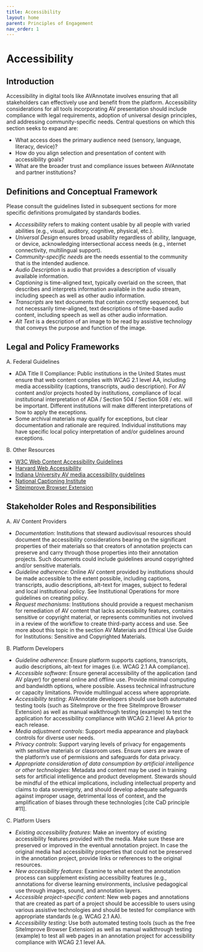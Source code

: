 ```yaml
---
title: Accessibility
layout: home
parent: Principles of Engagement
nav_order: 1
---
```

# Accessibility

## Introduction
Accessibility in digital tools like AVAnnotate involves ensuring that all stakeholders can effectively use and benefit from the platform. Accessibility considerations for all tools incorporating AV presentation should include compliance with legal requirements, adoption of universal design principles, and addressing community-specific needs. Central questions on which this section seeks to expand are: 
- What access does the primary audience need (sensory, language, literacy, device)?
- How do you align selection and presentation of content with accessibility goals?
- What are the broader trust and compliance issues between AVAnnotate and partner institutions?

## Definitions and Conceptual Framework
Please consult the guidelines listed in subsequent sections for more specific definitions promulgated by standards bodies. 
- *Accessibility* refers to making content usable by all people with varied abilities (e.g., visual, auditory, cognitive, physical, etc.).
- *Universal Design* ensures broad usability regardless of ability, language, or device, acknowledging intersectional access needs (e.g., internet connectivity, multilingual support).
- *Community-specific needs* are the needs essential to the community that is the intended audience. 
- *Audio Description* is audio that provides a description of visually available information.
- *Captioning* is time-aligned text, typically overlaid on the screen, that describes and interprets information available in the audio stream, including speech as well as other audio information.
- *Transcripts* are text documents that contain correctly sequenced, but not necessarily time-aligned, text descriptions of time-based audio content, including speech as well as other audio information.
- *Alt Text* is a description of an image to be read by assistive technology that conveys the purpose and function of the image.

## Legal and Policy Frameworks
A. Federal Guidelines
- ADA Title II Compliance: Public institutions in the United States must ensure that web content complies with WCAG 2.1 level AA, including media accessibility (captions, transcripts, audio description). For AV content and/or projects hosted by institutions, compliance of local institutional interpretation of ADA / Section 504 / Section 508 / etc. will be important. Different institutions will make different interpretations of how to apply the exceptions.
- Some archival materials may qualify for exceptions, but clear documentation and rationale are required. Individual institutions may have specific local policy interpretation of and/or guidelines around exceptions. 

B. Other Resources
- [W3C Web Content Accessibility Guidelines](https://www.w3.org/WAI/standards-guidelines/wcag/)
- [Harvard Web Accessibility](https://accessibility.huit.harvard.edu/)
- [Indiana University AV media accessibility guidelines](https://servicenow.iu.edu/kb?id=kb_article_view&sysparm_article=KB0022447)
- [National Captioning Institute](https://www.ncicap.org/)
- [Siteimprove Browser Extension](https://www.siteimprove.com/integrations/browser-extensions/)

## Stakeholder Roles and Responsibilities
A. AV Content Providers
- *Documentation*: Institutions that steward audiovisual resources should document the accessibility considerations bearing on the significant properties of their materials so that creators of annotation projects can preserve and carry through those properties into their annotation projects. Such documents could include guidelines around copyrighted and/or sensitive materials.
- *Guideline adherence*: Online AV content provided by institutions should be made accessible to the extent possible, including captions, transcripts, audio descriptions, alt-text for images, subject to federal and local institutional policy. See Institutional Operations for more guidelines on creating policy.
- *Request mechanisms*: Institutions should provide a request mechanism for remediation of AV content that lacks accessibility features, contains sensitive or copyright material, or represents communities not involved in a review of the workflow to create third-party access and use. See more about this topic in the section AV Materials and Ethical Use Guide for Institutions: Sensitive and Copyrighted Materials.

B. Platform Developers
- *Guideline adherence*: Ensure platform supports captions, transcripts, audio descriptions, alt-text for images (i.e. WCAG 2.1 AA compliance).
- *Accessible software*: Ensure general accessibility of the application (and AV player) for general online and offline use. Provide minimal computing and bandwidth options, where possible. Assess technical infrastructure or capacity limitations. Provide multilingual access where appropriate.
- *Accessibility testing*: AVAnnotate developers should use both automated testing tools (such as SiteImprove or the free SiteImprove Browser Extension) as well as manual walkthrough testing (example) to test the application for accessibility compliance with WCAG 2.1 level AA prior to each release.
- *Media adjustment controls*: Support media appearance and playback controls for diverse user needs.
- *Privacy controls*: Support varying levels of privacy for engagements with sensitive materials or classroom uses. Ensure users are aware of the platform’s use of permissions and safeguards for data privacy.
- *Appropriate consideration of data consumption by artificial intelligence or other technologies*: Metadata and content may be used in training sets for artificial intelligence and product development. Stewards should be mindful of the ethical implications, including intellectual property and claims to data sovereignty, and should develop adequate safeguards against improper usage, detrimental loss of context, and the amplification of biases through these technologies [cite CaD principle #11].

C. Platform Users
- *Existing accessibility features*:  Make an inventory of existing accessibility features provided with the media. Make sure these are preserved or improved in the eventual annotation project. In case the original media had accessibility properties that could not be preserved in the annotation project, provide links or references to the original resources.
- *New accessibility features*:  Examine to what extent the annotation process can supplement existing accessibility features (e.g., annotations for diverse learning environments, inclusive pedagogical use through images, sound, and annotation layers.
- *Accessible project-specific content*: New web pages and annotations that are created as part of a project should be accessible to users using various assistive technologies and should be tested for compliance with appropriate standards (e.g. WCAG 2.1 AA).
- *Accessibility testing*: Use both automated testing tools (such as the free SiteImprove Browser Extension) as well as manual walkthrough testing (example) to test all web pages in an annotation project for accessibility compliance with WCAG 2.1 level AA.
